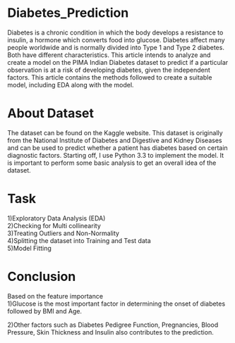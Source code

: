 # Diabetes_Prediction
Diabetes is a chronic condition in which the body develops a resistance to insulin, a hormone which converts food into glucose. Diabetes affect many people worldwide and is normally divided into Type 1 and Type 2 diabetes. Both have different characteristics. This article intends to analyze and create a model on the PIMA Indian Diabetes dataset to predict if a particular observation is at a risk of developing diabetes, given the independent factors. This article contains the methods followed to create a suitable model, including EDA along with the model.


# About Dataset
The dataset can be found on the Kaggle website. This dataset is originally from the National Institute of Diabetes and Digestive and Kidney Diseases and can be used to predict whether a patient has diabetes based on certain diagnostic factors. Starting off, I use Python 3.3 to implement the model. It is important to perform some basic analysis to get an overall idea of the dataset.

# Task
1)Exploratory Data Analysis (EDA)<br>
2)Checking for Multi collinearity<br>
3)Treating Outliers and Non-Normality<br>
4)Splitting the dataset into Training and Test data<br>
5)Model Fitting<br>

# Conclusion
Based on the feature importance<br>
1)Glucose is the most important factor in determining the onset of diabetes followed by BMI and Age.<br>

2)Other factors such as Diabetes Pedigree Function, Pregnancies, Blood Pressure, Skin Thickness and Insulin also contributes to the prediction.<br>
